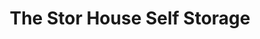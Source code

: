 ---
title: "The Stor House Self Storage"
url: /bellevue/the-stor-house-self-storage/
shop: storage rental
---